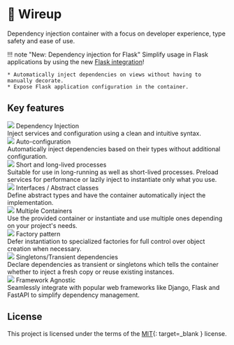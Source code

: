 # :thread: Wireup

Dependency injection container with a focus on developer experience, type safety and ease of use.

!!! note "New: Dependency injection for Flask"
    Simplify usage in Flask applications by using the new [Flask integration](integrations/flask)!

    * Automatically inject dependencies on views without having to manually decorate.
    * Expose Flask application configuration in the container.

## Key features

<div class="card-container">
    <div class="card">
        <div class="card-title">
            <img src="https://cdn.jsdelivr.net/gh/jdecked/twemoji@14.1.2/assets/72x72/27a1.png" /> 
            Dependency Injection
        </div>
        Inject services and configuration using a clean and intuitive syntax.
    </div>
    <div class="card">
        <div class="card-title">
            <img src="https://cdn.jsdelivr.net/gh/jdecked/twemoji@14.1.2/assets/72x72/2699.png" /> 
            Auto-configuration
        </div>
        Automatically inject dependencies based on their types without additional configuration.
    </div>
    <div class="card">
        <div class="card-title">
            <img src="https://cdn.jsdelivr.net/gh/jdecked/twemoji@14.1.2/assets/72x72/231b.png" /> 
            Short and long-lived processes
        </div>
        Suitable for use in long-running as well as short-lived processes.
        Preload services for performance or lazily inject to instantiate only what you use.
    </div>
    <div class="card">
        <div class="card-title">
            <img src="https://cdn.jsdelivr.net/gh/jdecked/twemoji@14.1.2/assets/72x72/1f4dc.png" /> 
            Interfaces / Abstract classes
        </div>
        Define abstract types and have the container automatically inject the implementation.
    </div>
    <div class="card">
        <div class="card-title">
            <img src="https://cdn.jsdelivr.net/gh/jdecked/twemoji@14.1.2/assets/72x72/1f465.png" /> 
            Multiple Containers
        </div>
        Use the provided container or instantiate and use multiple ones depending on your project's needs.
    </div>
    <div class="card">
        <div class="card-title">
            <img src="https://cdn.jsdelivr.net/gh/jdecked/twemoji@14.1.2/assets/72x72/1f3ed.png" />
            Factory pattern
        </div>
        Defer instantiation to specialized factories for full control over object creation when necessary.
    </div>
    <div class="card">
        <div class="card-title">
            <img src="https://cdn.jsdelivr.net/gh/jdecked/twemoji@14.1.2/assets/72x72/31-20e3.png" /> 
            Singletons/Transient dependencies
        </div>
        Declare dependencies as transient or singletons which tells the container whether 
        to inject a fresh copy or reuse existing instances.
    </div>
    <div class="card">
        <div class="card-title">
            <img src="https://cdn.jsdelivr.net/gh/jdecked/twemoji@14.1.2/assets/72x72/2753.png" /> 
            Framework Agnostic
        </div>
        Seamlessly integrate with popular web frameworks like Django, Flask and FastAPI
        to simplify dependency management.
    </div>

</div>

## License

This project is licensed under the terms of the
[MIT](https://github.com/maldoinc/wireup/blob/master/license.md){: target=_blank } license.
